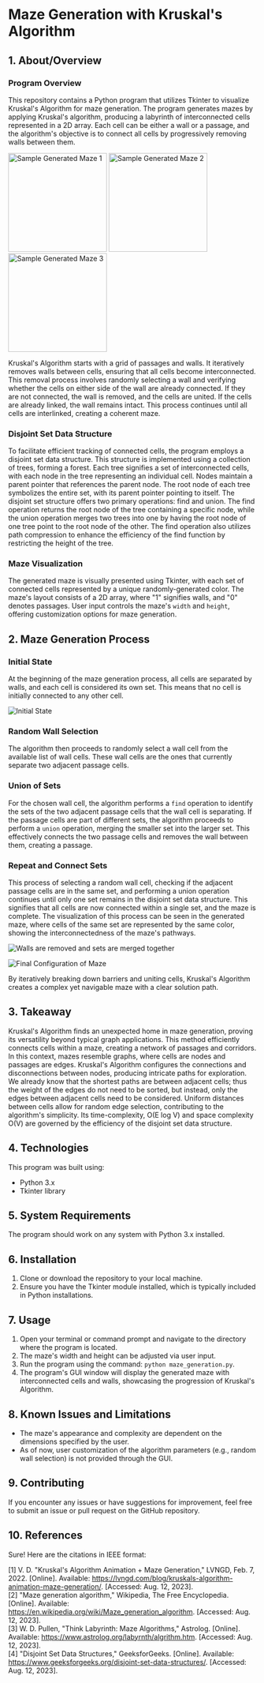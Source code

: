 # Maze Generation with Kruskal's Algorithm

## 1. About/Overview

### Program Overview

This repository contains a Python program that utilizes Tkinter to visualize Kruskal's Algorithm for maze generation. The program generates mazes by applying Kruskal's algorithm, producing a labyrinth of interconnected cells represented in a 2D array. Each cell can be either a wall or a passage, and the algorithm's objective is to connect all cells by progressively removing walls between them.

<img src="https://github.com/macarious/Maze-Generaion-with-Kruskal-s-Algorithm/assets/63441014/37949e9c-f4a0-4399-9b76-04d24b0d3ee7" alt="Sample Generated Maze 1" width="200" />
<img src="https://github.com/macarious/Maze-Generaion-with-Kruskal-s-Algorithm/assets/63441014/4201affa-7fef-42af-ab56-96a77106dd56" alt="Sample Generated Maze 2" width="200" />
<img src="https://github.com/macarious/Maze-Generaion-with-Kruskal-s-Algorithm/assets/63441014/1464cb02-4c18-4432-98db-8f0c6a260877" alt="Sample Generated Maze 3" width="200" />

Kruskal's Algorithm starts with a grid of passages and walls. It iteratively removes walls between cells, ensuring that all cells become interconnected. This removal process involves randomly selecting a wall and verifying whether the cells on either side of the wall are already connected. If they are not connected, the wall is removed, and the cells are united. If the cells are already linked, the wall remains intact. This process continues until all cells are interlinked, creating a coherent maze.

### Disjoint Set Data Structure

To facilitate efficient tracking of connected cells, the program employs a disjoint set data structure. This structure is implemented using a collection of trees, forming a forest. Each tree signifies a set of interconnected cells, with each node in the tree representing an individual cell. Nodes maintain a parent pointer that references the parent node. The root node of each tree symbolizes the entire set, with its parent pointer pointing to itself. The disjoint set structure offers two primary operations: find and union. The find operation returns the root node of the tree containing a specific node, while the union operation merges two trees into one by having the root node of one tree point to the root node of the other. The find operation also utilizes path compression to enhance the efficiency of the find function by restricting the height of the tree.

### Maze Visualization

The generated maze is visually presented using Tkinter, with each set of connected cells represented by a unique randomly-generated color. The maze's layout consists of a 2D array, where "1" signifies walls, and "0" denotes passages. User input controls the maze's `width` and `height`, offering customization options for maze generation.

## 2. Maze Generation Process

### Initial State

At the beginning of the maze generation process, all cells are separated by walls, and each cell is considered its own set. This means that no cell is initially connected to any other cell.

![Initial State](https://github.com/macarious/Maze-Generaion-with-Kruskal-s-Algorithm/assets/63441014/6852d2bf-c0d2-4293-93c6-89a2b6e02578)

### Random Wall Selection

The algorithm then proceeds to randomly select a wall cell from the available list of wall cells. These wall cells are the ones that currently separate two adjacent passage cells.

### Union of Sets

For the chosen wall cell, the algorithm performs a `find` operation to identify the sets of the two adjacent passage cells that the wall cell is separating. If the passage cells are part of different sets, the algorithm proceeds to perform a `union` operation, merging the smaller set into the larger set. This effectively connects the two passage cells and removes the wall between them, creating a passage.

### Repeat and Connect Sets

This process of selecting a random wall cell, checking if the adjacent passage cells are in the same set, and performing a union operation continues until only one set remains in the disjoint set data structure. This signifies that all cells are now connected within a single set, and the maze is complete. The visualization of this process can be seen in the generated maze, where cells of the same set are represented by the same color, showing the interconnectedness of the maze's pathways.

![Walls are removed and sets are merged together](https://github.com/macarious/Maze-Generaion-with-Kruskal-s-Algorithm/assets/63441014/e405d73e-14ce-479e-8ee1-80f058d8d13e)

![Final Configuration of Maze](https://github.com/macarious/Maze-Generaion-with-Kruskal-s-Algorithm/assets/63441014/139d5af0-765a-4251-a1bc-e09fc75c7a1f)

By iteratively breaking down barriers and uniting cells, Kruskal's Algorithm creates a complex yet navigable maze with a clear solution path.

## 3. Takeaway

Kruskal's Algorithm finds an unexpected home in maze generation, proving its versatility beyond typical graph applications. This method efficiently connects cells within a maze, creating a network of passages and corridors. In this context, mazes resemble graphs, where cells are nodes and passages are edges. Kruskal's Algorithm configures the connections and disconnections between nodes, producing intricate paths for exploration. We already know that the shortest paths are between adjacent cells; thus the weight of the edges do not need to be sorted, but instead, only the edges between adjacent cells need to be considered. Uniform distances between cells allow for random edge selection, contributing to the algorithm's simplicity. Its time-complexity, O(E log V) and space complexity O(V) are governed by the efficiency of the disjoint set data structure.

## 4. Technologies

This program was built using:
- Python 3.x
- Tkinter library

## 5. System Requirements

The program should work on any system with Python 3.x installed.

## 6. Installation

1. Clone or download the repository to your local machine.
2. Ensure you have the Tkinter module installed, which is typically included in Python installations.

## 7. Usage

1. Open your terminal or command prompt and navigate to the directory where the program is located.
2. The maze's width and height can be adjusted via user input.
3. Run the program using the command: `python maze_generation.py`.
4. The program's GUI window will display the generated maze with interconnected cells and walls, showcasing the progression of Kruskal's Algorithm.

## 8. Known Issues and Limitations

- The maze's appearance and complexity are dependent on the dimensions specified by the user.
- As of now, user customization of the algorithm parameters (e.g., random wall selection) is not provided through the GUI.

## 9. Contributing

If you encounter any issues or have suggestions for improvement, feel free to submit an issue or pull request on the GitHub repository.

## 10. References
Sure! Here are the citations in IEEE format:

[1] V. D. "Kruskal's Algorithm Animation + Maze Generation," LVNGD, Feb. 7, 2022. [Online]. Available: https://lvngd.com/blog/kruskals-algorithm-animation-maze-generation/. [Accessed: Aug. 12, 2023].
<br />
[2] "Maze generation algorithm," Wikipedia, The Free Encyclopedia. [Online]. Available: https://en.wikipedia.org/wiki/Maze_generation_algorithm. [Accessed: Aug. 12, 2023].
<br />
[3] W. D. Pullen, "Think Labyrinth: Maze Algorithms," Astrolog. [Online]. Available: https://www.astrolog.org/labyrnth/algrithm.htm. [Accessed: Aug. 12, 2023].
<br />
[4] "Disjoint Set Data Structures," GeeksforGeeks. [Online]. Available: https://www.geeksforgeeks.org/disjoint-set-data-structures/. [Accessed: Aug. 12, 2023].
